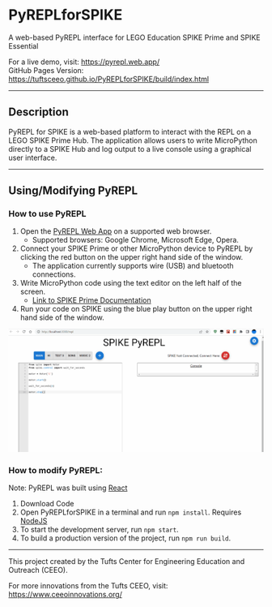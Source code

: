 # PyREPLforSPIKE
A web-based PyREPL interface for LEGO Education SPIKE Prime and SPIKE Essential

For a live demo, visit: https://pyrepl.web.app/ <br />
GitHub Pages Version: https://tuftsceeo.github.io/PyREPLforSPIKE/build/index.html

---
## Description
PyREPL for SPIKE is a web-based platform to interact with the REPL on a LEGO SPIKE Prime Hub. The application allows users to write MicroPython directly to a SPIKE Hub and log output to a live console using a graphical user interface.


---
## Using/Modifying PyREPL
### How to use PyREPL
1. Open the [PyREPL Web App](https://pyrepl.web.app/) on a supported web browser.
    * Supported browsers: Google Chrome, Microsoft Edge, Opera.
2. Connect your SPIKE Prime or other MicroPython device to PyREPL by clicking the red button on the upper right hand side of the window.
    * The application currently supports wire (USB) and bluetooth connections. 
3. Write MicroPython code using the text editor on the left half of the screen.
    * [Link to SPIKE Prime Documentation](https://tufts-cr-for-lego.codingrooms.com/documentation/spike_prime_python_knowledge_base#top)
4. Run your code on SPIKE using the blue play button on the upper right hand side of the window.

<img src="https://github.com/tuftsceeo/PyREPLforSPIKE/blob/main/PyREPLTutorial.gif" alt ="PyREPL Tutorial" width=650 />

### How to modify PyREPL:
Note: PyREPL was built using [React](https://reactjs.org/)
1. Download Code
2. Open PyREPLforSPIKE in a terminal and run ```npm install```. Requires [NodeJS](https://nodejs.org/en/)
3. To start the development server, run ```npm start```.
4. To build a production version of the project, run ```npm run build```.


---

This project created by the Tufts Center for Engineering Education and Outreach (CEEO).

For more innovations from the Tufts CEEO, visit: https://www.ceeoinnovations.org/
